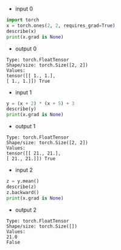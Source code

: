 - input 0
```python
import torch
x = torch.ones(2, 2, requires_grad=True) 
describe(x)
print(x.grad is None)
```

- output 0
```
Type: torch.FloatTensor 
Shape/size: torch.Size([2, 2]) 
Values:
tensor([[ 1., 1.],
[ 1., 1.]]) True
```

- input 1
```python
y = (x + 2) * (x + 5) + 3 
describe(y)
print(x.grad is None)
```

- output 1
```
Type: torch.FloatTensor 
Shape/size: torch.Size([2, 2]) 
Values:
tensor([[ 21., 21.],
[ 21., 21.]]) True
```

- input 2
```python
z = y.mean()
describe(z) 
z.backward() 
print(x.grad is None)
```

- output 2
```
Type: torch.FloatTensor 
Shape/size: torch.Size([]) 
Values:
21.0
False
```
